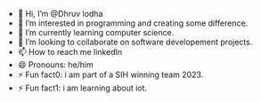 - 👋 Hi, I’m @Dhruv lodha
- 👀 I’m interested in programming and creating some difference. 
- 🌱 I’m currently learning computer science. 
- 💞️ I’m looking to collaborate on software developement projects. 
- 📫 How to reach me linkedIn
- 😄 Pronouns: he/him
- ⚡ Fun fact0: i am part of a SIH winning team 2023.
- ⚡ Fun fact1: i am learning about iot. 

<!---
Dhruv25lodha/Dhruv25lodha is a ✨ special ✨ repository because its `README.md` (this file) appears on your GitHub profile.
You can click the Preview link to take a look at your changes.
--->
